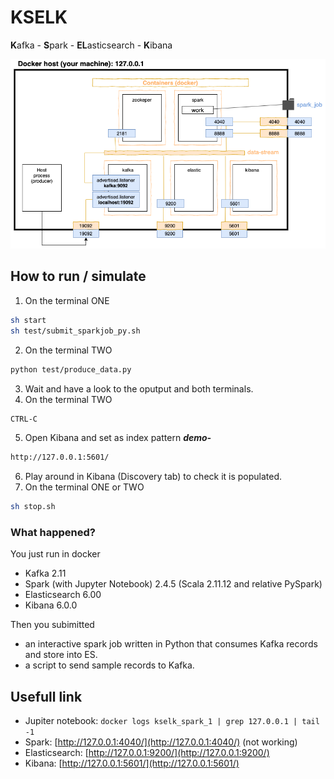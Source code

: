 # KSELK

**K**afka - **S**park - **EL**asticsearch - **K**ibana

![](doc/archi.png)

## How to run / simulate
1. On the terminal ONE
```sh
sh start
sh test/submit_sparkjob_py.sh
```
2. On the terminal TWO
```sh
python test/produce_data.py
```
3. Wait and have a look to the oputput and both terminals.
4. On the terminal TWO
```sh
CTRL-C
```
5. Open Kibana and set as index pattern ***demo-***
```sh
http://127.0.0.1:5601/
```
6. Play around in Kibana (Discovery tab) to check it is populated.
7. On the terminal ONE or TWO
```sh
sh stop.sh
```

### What happened?

You just run in docker 
- Kafka 2.11
- Spark (with Jupyter Notebook) 2.4.5 (Scala 2.11.12 and relative PySpark) 
- Elasticsearch 6.00
- Kibana 6.0.0

Then you subimitted
- an interactive spark job written in Python that consumes Kafka records and store into ES.
- a script to send sample records to Kafka.

## Usefull link
- Jupiter notebook: ``` docker logs kselk_spark_1 | grep 127.0.0.1 | tail -1 ```
- Spark: [http://127.0.0.1:4040/](http://127.0.0.1:4040/) (not working)
- Elasticsearch: [http://127.0.0.1:9200/](http://127.0.0.1:9200/)
- Kibana: [http://127.0.0.1:5601/](http://127.0.0.1:5601/)